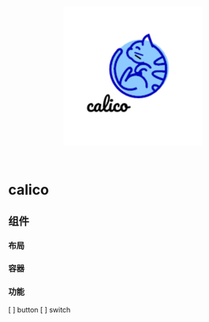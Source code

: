 <br>
<p align="center">
  <img width="280px" src="./src/assets/logo.png" alt="logo" />
</p>
<br>

# calico

## 组件

### 布局

### 容器

### 功能
[ ] button
[ ] switch